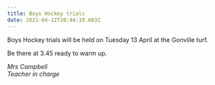 ```yaml
---
title: Boys Hockey trials
date: 2021-04-12T20:44:19.603Z
---
```

Boys Hockey trials will be held on Tuesday 13 April at the Gonville turf.  

Be there at 3.45 ready to warm up.

*Mrs Campbell  
Teacher in charge*